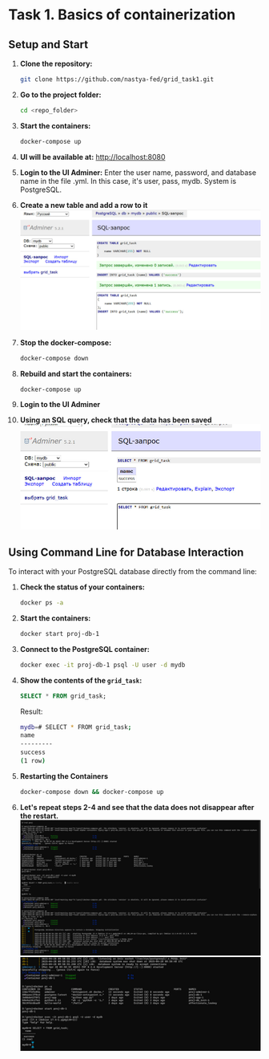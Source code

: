 
# Task 1. Basics of containerization


## Setup and Start
1. **Clone the repository:**
   ```bash
   git clone https://github.com/nastya-fed/grid_task1.git
   ```

2. **Go to the project folder:**
   ```bash
   cd <repo_folder>
   ```

3. **Start the containers:**
   ```bash
   docker-compose up
   ```

4. **UI will be available at:**
   [http://localhost:8080](http://localhost:8080)

5. **Login to the UI Adminer:** 
    Enter the user name, password, and database name in the file .yml. In this case, it's user, pass, mydb. System is PostgreSQL.

6. **Create a new table and add a row to it**
    ![CreateTable](pictures/CreateTable.jpg)

7. **Stop the docker-compose:**
   ```bash
   docker-compose down
   ```

5. **Rebuild and start the containers:**
   ```bash
   docker-compose up
   ```

6. **Login to the UI Adminer**  
7. **Using an SQL query, check that the data has been saved**
    ![CheckTable](pictures/CheckTable.jpg)

## Using Command Line for Database Interaction

To interact with your PostgreSQL database directly from the command line:

1. **Check the status of your containers:**
   ```bash
   docker ps -a
   ```

2. **Start the containers:**
   ```bash
   docker start proj-db-1
   ```

3. **Connect to the PostgreSQL container:**
   ```bash
   docker exec -it proj-db-1 psql -U user -d mydb
   ```

4. **Show the contents of the `grid_task`:**
   ```sql
   SELECT * FROM grid_task;
   ```
    Result:
    ```bash
    mydb=# SELECT * FROM grid_task;
    name
    ---------
    success
    (1 row)
    ```
5. **Restarting the Containers**

    ```bash
    docker-compose down && docker-compose up
    ```
6. **Let's repeat steps 2-4 and see that the data does not disappear after the restart.**
    ![CommandLine1](pictures/CommandLine1.jpg)
    ![CommandLine2](pictures/CommandLine2.jpg)

